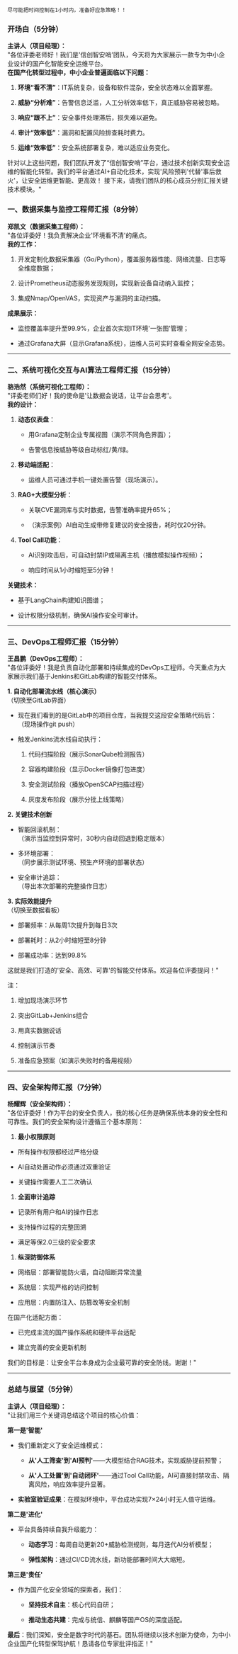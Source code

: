 
```
尽可能把时间控制在1小时内，准备好应急策略！！
```

### **开场白（5分钟）**

**主讲人（项目经理）：**  
"各位评委老师好！我们是'信创智安哨'团队，今天将为大家展示一款专为中小企业设计的国产化智能安全运维平台。  
**在国产化转型过程中，中小企业普遍面临以下问题：**

1. **环境“看不清”**：IT系统复杂，设备和软件混杂，安全状态难以全面掌握。
    
2. **威胁“分析难”**：告警信息泛滥，人工分析效率低下，真正威胁容易被忽略。
    
3. **响应“跟不上”**：安全事件处理滞后，损失难以避免。
    
4. **审计“效率低”**：漏洞和配置风险排查耗时费力。
    
5. **运维“效率低”**：安全系统部署复杂，难以适应业务变化。

针对以上这些问题，我们团队开发了“信创智安哨”平台，通过技术创新实现安全运维的智能化转型。我们的平台通过AI+自动化技术，实现'风险预判'代替'事后救火'，让安全运维更智能、更高效！  接下来，请我们团队的核心成员分别汇报关键技术模块。"

### **一、数据采集与监控工程师汇报（8分钟）**

**郑凯文（数据采集工程师）：**  
"各位评委好！我负责解决企业'环境看不清'的痛点。  
**我的工作：**

1. 开发定制化数据采集器（Go/Python），覆盖服务器性能、网络流量、日志等全维度数据；
    
2. 设计Prometheus动态服务发现规则，实现新设备自动纳入监控；
    
3. 集成Nmap/OpenVAS，实现资产与漏洞的主动扫描。
    

**成果展示：**

- 监控覆盖率提升至99.9%，企业首次实现IT环境'一张图'管理；
    
- 通过Grafana大屏（显示Grafana系统），运维人员可实时查看全网安全态势。  

---
### **二、系统可视化交互与AI算法工程师汇报（15分钟）**

**骆浩然（系统可视化工程师）：**  
"评委老师们好！我的使命是'让数据会说话，让平台会思考'。  
**我的设计：**

1. **动态仪表盘**：
    
    - 用Grafana定制企业专属视图（演示不同角色界面）；
        
    - 告警信息按威胁等级自动标红/黄/绿。
        
2. **移动端适配**：
    
    - 运维人员可通过手机一键处置告警（现场演示）。
        
3. **RAG+大模型分析**：
    
    - 关联CVE漏洞库与实时数据，告警准确率提升65%；
        
    - （演示案例）AI自动生成带修复建议的安全报告，耗时仅20分钟。
        
4. **Tool Call功能**：
    
    - AI识别攻击后，可自动封禁IP或隔离主机（播放模拟操作视频）；
        
    - 响应时间从1小时缩短至5分钟！
        
**关键技术：**

- 基于LangChain构建知识图谱；
    
- 设计权限分级机制，确保AI操作安全可审计。  

---
### **三、DevOps工程师汇报（15分钟）**

**王昌鹏（DevOps工程师）：**  
"各位评委好！我是负责自动化部署和持续集成的DevOps工程师。今天重点为大家展示我们基于Jenkins和GitLab构建的智能交付体系。

**1. 自动化部署流水线（核心演示）**  
（切换至GitLab界面）

- 现在我们看到的是GitLab中的项目仓库，当我提交这段安全策略代码后：  
    （现场操作git push）
    
- 触发Jenkins流水线自动执行：
    
    1. 代码扫描阶段（展示SonarQube检测报告）
        
    2. 容器构建阶段（显示Docker镜像打包进度）
        
    3. 安全测试阶段（播放OpenSCAP扫描过程）
        
    4. 灰度发布阶段（展示分批上线策略）
        

**2. 关键技术创新**

- 智能回滚机制：  
    （演示当监控到异常时，30秒内自动回退到稳定版本）
    
- 多环境部署：  
    （同步展示测试环境、预生产环境的部署状态）
    
- 安全审计追踪：  
    （导出本次部署的完整操作日志）
    

**3. 实际效能提升**  
（切换至数据看板）

- 部署频率：从每周1次提升到每日3次
    
- 部署耗时：从2小时缩短至8分钟
    
- 部署成功率：达到99.8%
    
这就是我们打造的'安全、高效、可靠'的智能交付体系。欢迎各位评委提问！"

注：

1. 增加现场演示环节
    
2. 突出GitLab+Jenkins组合
    
3. 用真实数据说话
    
4. 控制演示节奏
    
5. 准备应急预案（如演示失败时的备用视频）

---

### **四、安全架构师汇报（7分钟）**

**杨耀辉（安全架构师）：**  
"各位评委好！作为平台的安全负责人，我的核心任务是确保系统本身的安全性和可靠性。我们的安全架构设计遵循三个基本原则：

1. **最小权限原则**
    

- 所有操作权限都经过严格分级
    
- AI自动处置动作必须通过双重验证
    
- 关键操作需要人工二次确认
    

1. **全面审计追踪**
    

- 记录所有用户和AI的操作日志
    
- 支持操作过程的完整回溯
    
- 满足等保2.0三级的安全要求
    

1. **纵深防御体系**
    

- 网络层：部署智能防火墙，自动阻断异常流量
    
- 系统层：实现严格的访问控制
    
- 应用层：内置防注入、防篡改等安全机制
    

在国产化适配方面：

- 已完成主流的国产操作系统和硬件平台适配
    
- 建立完善的安全更新机制
    

我们的目标是：让安全平台本身成为企业最可靠的安全防线。谢谢！"
        

---
### **总结与展望（5分钟）**

**主讲人（项目经理）：**  
"让我们用三个关键词总结这个项目的核心价值：

**第一是'智能'**

- 我们重新定义了安全运维模式：
    
    - **从'人工筛查'到'AI预判'**——大模型结合RAG技术，实现威胁提前预警；
        
    - **从'人工处置'到'自动闭环'**——通过Tool Call功能，AI可直接封禁攻击、隔离风险，响应效率提升显著。
        
- **实验室验证成果**：在模拟环境中，平台成功实现7×24小时无人值守运维。
    

**第二是'进化'**

- 平台具备持续自我升级能力：
    
    - **动态学习**：每周自动更新20+威胁检测规则，每月迭代AI分析模型；
        
    - **弹性架构**：通过CI/CD流水线，新功能部署时间大大缩短。
        

**第三是'责任'**

- 作为国产化安全领域的探索者，我们：
    
    - **坚持技术自主**：核心代码自研；
        
    - **推动生态共建**：完成与统信、麒麟等国产OS的深度适配。
    
**最后**：我们深知，安全是数字时代的基石。团队将继续以技术创新为使命，为中小企业国产化转型保驾护航！恳请各位专家批评指正！"